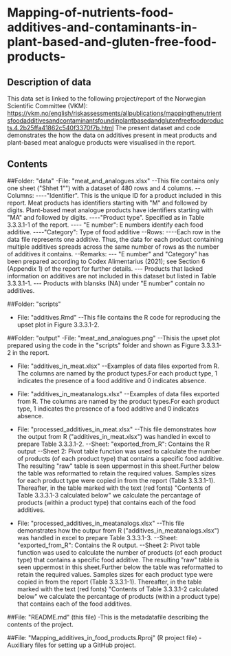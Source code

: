 # Mapping-of-nutrients-food-additives-and-contaminants-in-plant-based-and-gluten-free-food-products-

## Description of data
This data set is linked to the following project/report of the Norwegian Scientific Committee (VKM): <https://vkm.no/english/riskassessments/allpublications/mappingthenutrientsfoodadditivesandcontaminantsfoundinplantbasedandglutenfreefoodproducts.4.2b25ffa41862c540f3370f7b.html>
The present dataset and code demonstrates the how the data on additives present in meat products and plant-based meat analogue products were visualised in the report.

## Contents

##Folder: "data"
-File: "meat_and_analogues.xlsx"
--This file contains only one sheet ("Shhet 1"") with a dataset of 480 rows and 4 columns.
--Columns:
----"Identifier". This is the unique ID for a product included in this report. Meat products has identifiers starting with "M" and followed by digits. Plant-based meat analogue products have identifiers starting with "MA" and followed by digits.
----"Product type". Specified as in Table 3.3.3.1-1 of the report.
---- "E number": E numbers identify each food additive.
----"Category": Type of food additive
--Rows:
----Each row in the data file represents one additive. Thus, the data for each product containing multiple additives spreads across the same number of rows as the number of additives it contains.
--Remarks: 
--- "E number" and "Category" has been prepared according to Codex Alimentarius (2021); see Section 6 (Appendix 1) of the report for further details.
--- Products that lacked information on additives are not included in this dataset but listed in Table 3.3.3.1-1.
--- Products with blansks (NA) under "E number" contain no additives.


##Folder: "scripts"
- File: "additives.Rmd"
--This file contains the R code for reproducing the upset plot in Figure 3.3.3.1-2.

##Folder: "output"
-File: "meat_and_analogues.png"
--Thisis the upset plot prepared using the code in the "scripts" folder and shown as Figure 3.3.3.1-2 in the report.

- File: "additives_in_meat.xlsx"
--Examples of data files exported from R. The columns are named by the product types.For each product type, 1 indicates the presence of a food additive and 0 indicates absence.

- File: "additives_in_meatanalogs.xlsx"
--Examples of data files exported from R. The columns are named by the product types.For each product type, 1 indicates the presence of a food additive and 0 indicates absence.

- File: "processed_additives_in_meat.xlsx"
--This file demonstrates how the output from R ("additives_in_meat.xlsx") was handled in excel to prepare Table 3.3.3.1-2.
--Sheet: "exported_from_R": Contains the R output
--Sheet 2: Pivot table function was used to calculate the number of products (of each product type) that contains a specific food additive. The resulting "raw" table is seen uppermost in this sheet.Further below the table was reformatted to retain the required values. Samples sizes for each product type were copied in from the report (Table 3.3.3.1-1). Thereafter, in the table marked with the text (red fonts) "Contents of Table 3.3.3.1-3 calculated below" we calculate the percantage of products (within a product type) that contains each of the food additives. 

- File: "processed_additives_in_meatanalogs.xlsx"
--This file demonstrates how the outpur from R ("additives_in_meatanalogs.xlsx") was handled in excel to prepare Table 3.3.3.1-3.
--Sheet: "exported_from_R": Contains the R output.
--Sheet 2: Pivot table function was used to calculate the number of products (of each product type) that contains a specific food additive. The resulting "raw" table is seen uppermost in this sheet.Further below the table was reformatted to retain the required values. Samples sizes for each product type were copied in from the report (Table 3.3.3.1-1). Thereafter, in the table marked with the text (red fonts) "Contents of Table 3.3.3.1-2 calculated below" we calculate the percantage of products (within a product type) that contains each of the food additives.

##File: "README.md" (this file)
-This is the metadatafile describing the contents of the project.

##File: "Mapping_additives_in_food_products.Rproj" (R project file)
-Auxilliary files for setting up a GitHub project.